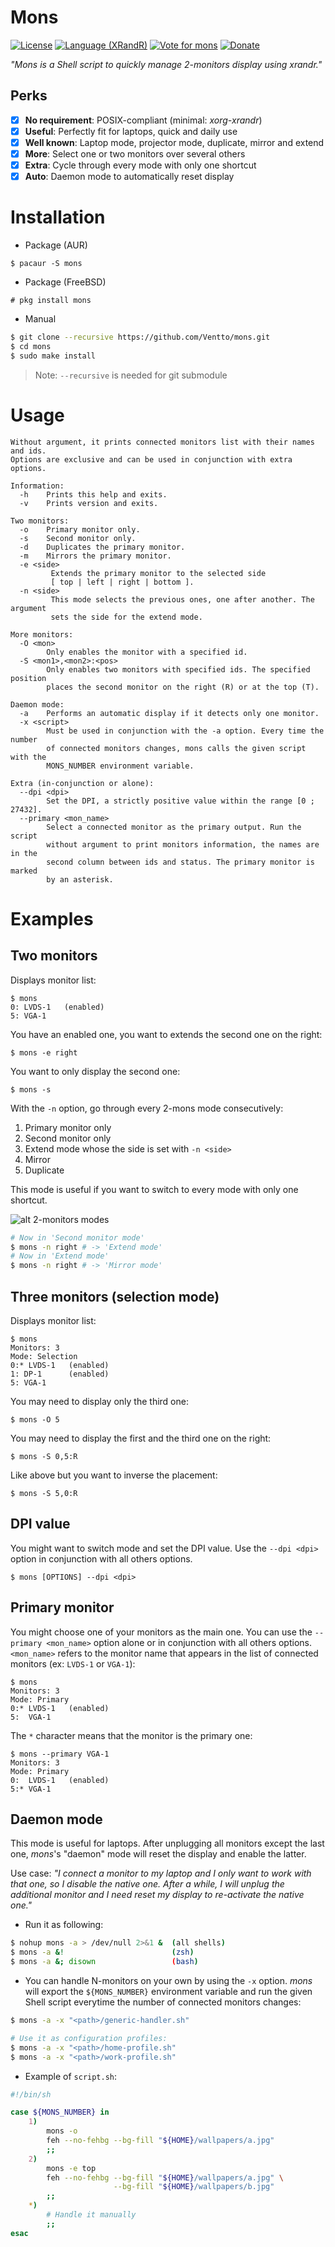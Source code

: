 Mons
====

[![License](https://img.shields.io/badge/license-MIT-blue.svg?style=flat)](https://github.com/Ventto/mons/blob/master/LICENSE)
[![Language (XRandR)](https://img.shields.io/badge/powered_by-XRandR-brightgreen.svg)](https://www.x.org/archive/X11R7.5/doc/man/man1/xrandr.1.html)
[![Vote for mons](https://img.shields.io/badge/AUR-Vote_for-yellow.svg)](https://aur.archlinux.org/packages/mons/)
[![Donate](https://img.shields.io/badge/Donate-paypal-orange.svg)](https://paypal.me/tvenries)


*"Mons is a Shell script to quickly manage 2-monitors display using xrandr."*

## Perks

* [x] **No requirement**: POSIX-compliant (minimal: *xorg-xrandr*)
* [x] **Useful**: Perfectly fit for laptops, quick and daily use
* [x] **Well known**: Laptop mode, projector mode, duplicate, mirror and extend
* [x] **More**:  Select one or two monitors over several others
* [x] **Extra**: Cycle through every mode with only one shortcut
* [x] **Auto**: Daemon mode to automatically reset display

# Installation

* Package (AUR)

```
$ pacaur -S mons
```

* Package (FreeBSD)

```
# pkg install mons
```

* Manual

```bash
$ git clone --recursive https://github.com/Ventto/mons.git
$ cd mons
$ sudo make install
```
> Note: `--recursive` is needed for git submodule

# Usage

```
Without argument, it prints connected monitors list with their names and ids.
Options are exclusive and can be used in conjunction with extra options.

Information:
  -h    Prints this help and exits.
  -v    Prints version and exits.

Two monitors:
  -o    Primary monitor only.
  -s    Second monitor only.
  -d    Duplicates the primary monitor.
  -m    Mirrors the primary monitor.
  -e <side>
         Extends the primary monitor to the selected side
         [ top | left | right | bottom ].
  -n <side>
         This mode selects the previous ones, one after another. The argument
         sets the side for the extend mode.

More monitors:
  -O <mon>
        Only enables the monitor with a specified id.
  -S <mon1>,<mon2>:<pos>
        Only enables two monitors with specified ids. The specified position
        places the second monitor on the right (R) or at the top (T).

Daemon mode:
  -a    Performs an automatic display if it detects only one monitor.
  -x <script>
        Must be used in conjunction with the -a option. Every time the number
        of connected monitors changes, mons calls the given script with the
        MONS_NUMBER environment variable.

Extra (in-conjunction or alone):
  --dpi <dpi>
        Set the DPI, a strictly positive value within the range [0 ; 27432].
  --primary <mon_name>
        Select a connected monitor as the primary output. Run the script
        without argument to print monitors information, the names are in the
        second column between ids and status. The primary monitor is marked
        by an asterisk.
```

# Examples

## Two monitors

Displays monitor list:

```
$ mons
0: LVDS-1   (enabled)
5: VGA-1
```

You have an enabled one, you want to extends the second one on the right:

```
$ mons -e right
```

You want to only display the second one:

```
$ mons -s
```

With the `-n` option, go through every 2-mons mode consecutively:

1. Primary monitor only
1. Second monitor only
1. Extend mode whose the side is set with `-n <side>`
1. Mirror
1. Duplicate

This mode is useful if you want to switch to every mode with only one shortcut.

![alt 2-monitors modes](img/raw-body.png)

```bash
# Now in 'Second monitor mode'
$ mons -n right # -> 'Extend mode'
# Now in 'Extend mode'
$ mons -n right # -> 'Mirror mode'
```

## Three monitors (selection mode)


Displays monitor list:

```
$ mons
Monitors: 3
Mode: Selection
0:* LVDS-1   (enabled)
1: DP-1      (enabled)
5: VGA-1
```

You may need to display only the third one:

```
$ mons -O 5
```

You may need to display the first and the third one on the right:

```
$ mons -S 0,5:R
```

Like above but you want to inverse the placement:

```
$ mons -S 5,0:R
```

## DPI value

You might want to switch mode and set the DPI value.
Use the `--dpi <dpi>` option in conjunction with all others options.

```
$ mons [OPTIONS] --dpi <dpi>
```

## Primary monitor

You might choose one of your monitors as the main one.
You can use the `--primary <mon_name>` option alone or in conjunction with all
others options.
`<mon_name>` refers to the monitor name that appears in the list of connected
monitors (ex: `LVDS-1` or `VGA-1`):

```
$ mons
Monitors: 3
Mode: Primary
0:* LVDS-1   (enabled)
5:  VGA-1
```

The `*` character means that the monitor is the primary one:

```
$ mons --primary VGA-1
Monitors: 3
Mode: Primary
0:  LVDS-1   (enabled)
5:* VGA-1
```

## Daemon mode

This mode is useful for laptops. After unplugging all monitors except the last
one, *mons*'s "daemon" mode will reset the display and enable the latter.

Use case: *"I connect a monitor to my laptop and I only want to work with that
one, so I disable the native one. After a while, I will unplug the
additional monitor and I need reset my display to re-activate the native one."*

* Run it as following:

```bash
$ nohup mons -a > /dev/null 2>&1 &  (all shells)
$ mons -a &!                        (zsh)
$ mons -a &; disown                 (bash)
```

* You can handle N-monitors on your own by using the `-x` option. *mons* will
export the `${MONS_NUMBER}` environment variable and run the given Shell script
everytime the number of connected monitors changes:

```bash
$ mons -a -x "<path>/generic-handler.sh"

# Use it as configuration profiles:
$ mons -a -x "<path>/home-profile.sh"
$ mons -a -x "<path>/work-profile.sh"
```

* Example of `script.sh`:

```bash
#!/bin/sh

case ${MONS_NUMBER} in
    1)
        mons -o
        feh --no-fehbg --bg-fill "${HOME}/wallpapers/a.jpg"
        ;;
    2)
        mons -e top
        feh --no-fehbg --bg-fill "${HOME}/wallpapers/a.jpg" \
                       --bg-fill "${HOME}/wallpapers/b.jpg"
        ;;
    *)
        # Handle it manually
        ;;
esac
```
